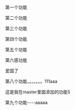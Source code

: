 第一个功能

第二个功能

第三个功能

第四个功能

第五个功能

第六感功能

爱国了

第八个功能，。。。。。。111aaa

这是我在master里面添加的功能5

第九个功能----aaaaa

